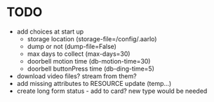 
# TODO

* add choices at start up
  * storage location (storage-file=/config/.aarlo)
  * dump or not (dump-file=False)
  * max days to collect (max-days=30)
  * doorbell motion time (db-motion-time=30)
  * doorbell buttonPress time (db-ding-time=5)
* download video files? stream from them?
* add missing attributes to RESOURCE update (temp...)
* create long form status - add to card? new type would be needed
